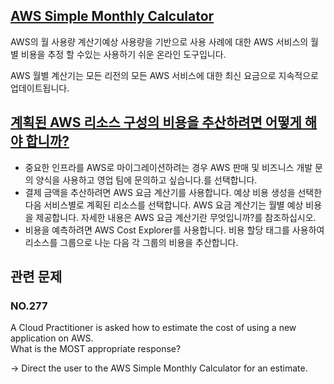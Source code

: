 ## [AWS Simple Monthly Calculator](https://docs.aws.amazon.com/ko_kr/sap/latest/general/aws-simple-monthly-calculator.html)

AWS의 월 사용량 계산기예상 사용량을 기반으로 사용 사례에 대한 AWS 서비스의 월별 비용을 추정 할 수있는 사용하기 쉬운 온라인 도구입니다. 

AWS 월별 계산기는 모든 리전의 모든 AWS 서비스에 대한 최신 요금으로 지속적으로 업데이트됩니다.

## [계획된 AWS 리소스 구성의 비용을 추산하려면 어떻게 해야 합니까?](https://aws.amazon.com/ko/premiumsupport/knowledge-center/estimating-aws-resource-costs/)

   * 중요한 인프라를 AWS로 마이그레이션하려는 경우 AWS 판매 및 비즈니스 개발 문의 양식을 사용하고 영업 팀에 문의하고 싶습니다.를 선택합니다.
   * 결제 금액을 추산하려면 AWS 요금 계산기를 사용합니다. 예상 비용 생성을 선택한 다음 서비스별로 계획된 리소스를 선택합니다. AWS 요금 계산기는 월별 예상 비용을 제공합니다. 자세한 내용은 AWS 요금 계산기란 무엇입니까?를 참조하십시오.
   * 비용을 예측하려면 AWS Cost Explorer를 사용합니다. 비용 할당 태그를 사용하여 리소스를 그룹으로 나눈 다음 각 그룹의 비용을 추산합니다.

## 관련 문제

### NO.277 
A Cloud Practitioner is asked how to estimate the cost of using a new application on AWS. <br/>
What is the MOST appropriate response?

-> Direct the user to the AWS Simple Monthly Calculator for an estimate.
